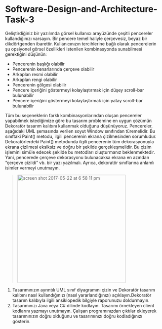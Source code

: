 # Software-Design-and-Architecture-Task-3

Geliştirdiğiniz bir yazılımda görsel kullanıcı arayüzünde çeşitli pencereler kullandığınızı varsayın. Bir pencere temel 
haliyle çerçevesiz, beyaz bir dikdörtgenden ibarettir. Kullanıcınızın tercihlerine bağlı olarak pencerelerin şu opsiyonel 
görsel özellikleri istenilen kombinasyonda sunabilmesi gerektiğini düşünün:

- Pencerenin başlığı olabilir
- Pencerenin kenarlarında çerçeve olabilir
- Arkaplan resmi olabilir
- Arkaplan rengi olabilir
- Pencerenin gölgesi olabilir
- Pencere içeriğini göstermeyi kolaylaştırmak için düşey scroll-bar bulunabilir
- Pencere içeriğini göstermeyi kolaylaştırmak için yatay scroll-bar bulunabilir

Tüm bu seçeneklerin farklı kombinasyonlarından oluşan pencereler yapabilmek istediğimize göre bu tasarım problemine en uygun 
çözümün Dekoratör tasarım kalıbını kullanmak olduğunu düşünüyoruz. Pencereler, aşağıdaki UML şemasında verilen soyut Window 
sınıfından türemelidir. Bu sınıftaki Paint() metodu, ilgili pencerenin ekrana çizilmesinden sorumludur. Dekoratörlerdeki 
Paint() metodunda ilgili pencerenin tüm dekorasyonuyla ekrana çizilmesi eksiksiz ve doğru bir şekilde gerçekleşmelidir. Bu 
çizim işlemini simüle edecek şekilde bu metodları oluşturmanız beklenmektedir. Yani, pencerede çerçeve dekorasyonu bulunacaksa 
ekrana en azından “çerçeve çizildi” vb. bir yazı yazılmalı. 
Ayrıca, dekoratör sınıflarına anlamlı isimler vermeyi unutmayın.


><img width="350" alt="screen shot 2017-05-22 at 6 58 11 pm" src="https://cloud.githubusercontent.com/assets/23179810/26317584/a820d60e-3f20-11e7-8852-a9dc71cdb96f.png">


1. Tasarımınızın ayrıntılı UML sınıf diyagramını çizin ve Dekoratör tasarım kalıbını nasıl kullandığınızı (nasıl yararlandığınızı) 
açıklayın.Dekoratör tasarım kalıbıyla ilgili ansiklopedik bilgiyle raporunuzu doldurmayın.
2. Tasarımınızı Java veya C# dilinde kodlayın. Tasarımı örnekleyen client kodlarını yazmayı unutmayın. Çalışan programınızdan çıktılar 
ekleyerek tasarımınızın doğru olduğunu ve tasarımınızı doğru kodladığınızı gösterin.
